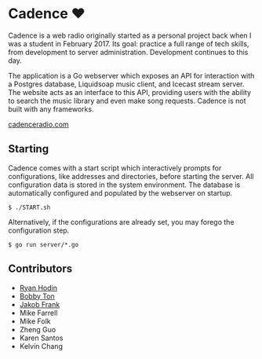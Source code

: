 # Cadence ♥
Cadence is a web radio originally started as a personal project back when I was a student in February 2017. Its goal: practice a full range of tech skills, from development to server administration. Development continues to this day.

The application is a Go webserver which exposes an API for interaction with a Postgres database, Liquidsoap music client, and Icecast stream server. The website acts as an interface to this API, providing users with the ability to search the music library and even make song requests. Cadence is not built with any frameworks.

[cadenceradio.com](https://cadenceradio.com)

## Starting
Cadence comes with a start script which interactively prompts for configurations, like addresses and directories, before starting the server. All configuration data is stored in the system environment. The database is automatically configured and populated by the webserver on startup.
```
$ ./START.sh
```
Alternatively, if the configurations are already set, you may forego the configuration step.
```
$ go run server/*.go
```

## Contributors
* [Ryan Hodin](https://github.com/za419)
* [Bobby Ton](https://github.com/bobbyt1997)
* [Jakob Frank](https://github.com/jakobfrank)
* Mike Farrell
* Mike Folk
* Zheng Guo
* Karen Santos
* Kelvin Chang
